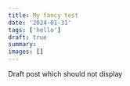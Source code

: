 ```yaml
---
title: My fancy test
date: '2024-01-31'
tags: ['hello']
draft: true
summary:
images: []
---
```


Draft post which should not display